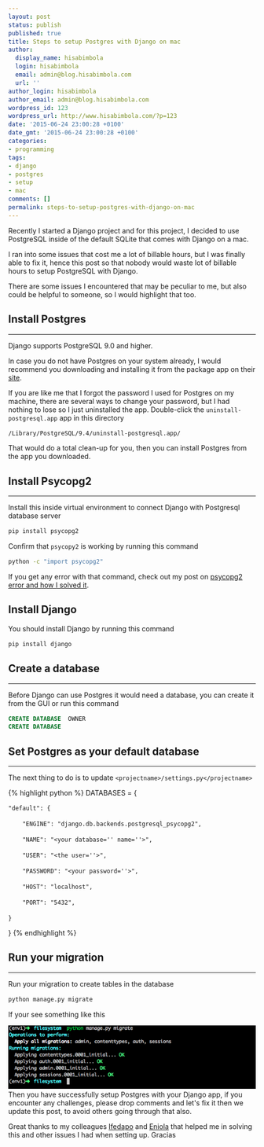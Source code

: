```yaml
---
layout: post
status: publish
published: true
title: Steps to setup Postgres with Django on mac
author:
  display_name: hisabimbola
  login: hisabimbola
  email: admin@blog.hisabimbola.com
  url: ''
author_login: hisabimbola
author_email: admin@blog.hisabimbola.com
wordpress_id: 123
wordpress_url: http://www.hisabimbola.com/?p=123
date: '2015-06-24 23:00:28 +0100'
date_gmt: '2015-06-24 23:00:28 +0100'
categories:
- programming
tags:
- django
- postgres
- setup
- mac
comments: []
permalink: steps-to-setup-postgres-with-django-on-mac
---
```


Recently I started a Django project and for this project, I decided to use PostgreSQL inside of the default SQLite that comes with Django on a mac.

I ran into some issues that cost me a lot of billable hours, but I was finally able to fix it, hence this post so that nobody would waste lot of billable hours to setup PostgreSQL with Django.

There are some issues I encountered that may be peculiar to me, but also could be helpful to someone, so I would highlight that too.

## Install Postgres

* * *

Django supports PostgreSQL 9.0 and higher.

In case you do not have Postgres on your system already, I would recommend you downloading and installing it from the package app on their [site](http://postgresapp.com/).

If you are like me that I forgot the password I used for Postgres on my machine, there are several ways to change your password, but I had nothing to lose so I just uninstalled the app. Double-click the `uninstall-postgresql.app` app in this directory

```bash
/Library/PostgreSQL/9.4/uninstall-postgresql.app/
```

That would do a total clean-up for you, then you can install Postgres from the app you downloaded.

## Install Psycopg2

* * *

Install this inside virtual environment to connect Django with Postgresql database server

```bash
pip install psycopg2
```

Confirm that `psycopy2` is working by running this command

```bash
python -c "import psycopg2"
```

If you get any error with that command, check out my post on [psycopg2 error and how I solved it](http://www.hisabimbola.com/fix-error-with-psycopg2-when-setting-up-django-with-postgres/).

## Install Django

You should install Django by running this command

```bash
pip install django
```

## Create a database

* * *

Before Django can use Postgres it would need a database, you can create it from the GUI or run this command

```sql
CREATE DATABASE  OWNER
CREATE DATABASE

```

## Set Postgres as your default database

* * *

The next thing to do is to update `<projectname>/settings.py</projectname>`

{% highlight python %}
DATABASES = {

    "default": {

        "ENGINE": "django.db.backends.postgresql_psycopg2",

        "NAME": "<your database='' name=''>",

        "USER": "<the user=''>",

        "PASSWORD": "<your password=''>",

        "HOST": "localhost",

        "PORT": "5432",

    }

}
{% endhighlight %}

## Run your migration

* * *

Run your migration to create tables in the database

```bash
python manage.py migrate
```

If your see something like this

[![Django Migration successful](assets/django-migration-terminal-screenshot.png)](assets/django-migration-terminal-screenshot.png)
Then you have successfully setup Postgres with your Django app, if you encounter any challenges, please drop comments and let's fix it then we update this post, to avoid others going through that also.

Great thanks to my colleagues [Ifedapo](https://ng.linkedin.com/pub/ifedapo-olarewaju/82/b5/86) and [Eniola](https://ng.linkedin.com/pub/arinde-eniola/32/b03/763) that helped me in solving this and other issues I had when setting up. Gracias

